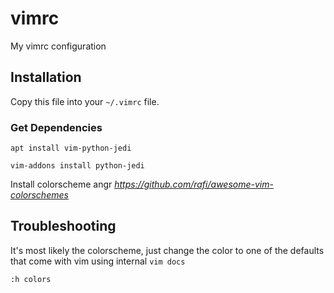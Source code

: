 # vimrc
My vimrc configuration

## Installation
Copy this file into your `~/.vimrc` file.

### Get Dependencies
`apt install vim-python-jedi`

`vim-addons install python-jedi`

Install colorscheme angr
*https://github.com/rafi/awesome-vim-colorschemes*

## Troubleshooting
It's most likely the colorscheme, just change the color to one of the defaults that come with vim using internal `vim docs`

`:h colors`
